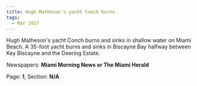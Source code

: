 ```yaml
---  
title: Hugh Matheson's yacht Conch burns  
tags:  
  - Mar 1927  
---  
```

  
Hugh Matheson's yacht Conch burns and sinks in shallow water on Miami Beach. A 35-foot yacht burns and sinks in Biscayne Bay halfway between Key Biscayne and the Deering Estate.  
  
Newspapers: **Miami Morning News or The Miami Herald**  
  
Page: **1**, Section: **N/A** 

